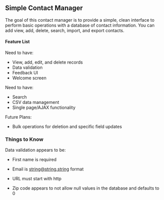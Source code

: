 ## Simple Contact Manager ##

The goal of this contact manager is to provide a simple, clean interface to perform basic operations with a database of contact information. You can add view, add, delete, search, import, and export contacts.

#### Feature List ####

Need to have:
- View, add, edit, and delete records
- Data validation
- Feedback UI
- Welcome screen

Need to have:
- Search
- CSV data management
- Single page/AJAX functionality


Future Plans:
- Bulk operations for deletion and specific field updates

### Things to Know ###

Data validation appears to be:
-   First name is required

-   Email is string@string.string format

-   URL must start with http

-   Zip code appears to not allow null values in the database and defaults to 0
